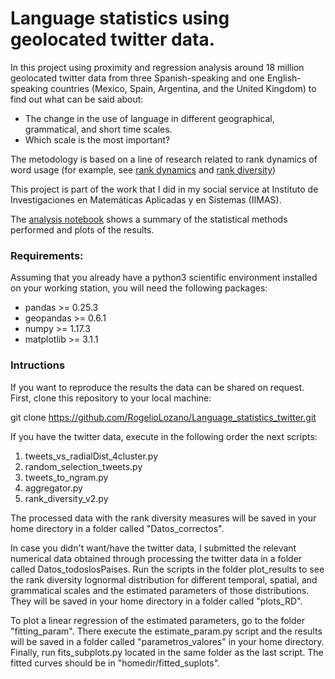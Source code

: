 # Language statistics using geolocated twitter data.

In this project using proximity and regression analysis around 18 million geolocated twitter data from three Spanish-speaking and one English-speaking countries (Mexico, Spain, Argentina, and the United Kingdom)  to find out what can be said about:

+ The change in the use of language in different geographical, grammatical, and short time scales.
+ Which scale is the most important?

The metodology is based on a line of research related to rank dynamics of word usage (for example, see [rank dynamics](https://www.frontiersin.org/articles/10.3389/fphy.2018.00045/full) and [rank diversity](https://journals.plos.org/plosone/article?id=10.1371/journal.pone.0121898))

This project is part of the work that I did in my social service at Instituto de Investigaciones en Matemáticas Aplicadas y en Sistemas (IIMAS).


The [analysis notebook](https://github.com/RogelioLozano/Language_statistics_twitter/blob/master/Analysis_notebook.ipynb) shows a summary of the statistical methods performed and plots of the results.


### Requirements:
Assuming that you already have a python3 scientific environment installed on your working station, you will need the following packages:
+ pandas >= 0.25.3
+ geopandas >= 0.6.1
+ numpy >= 1.17.3
+ matplotlib >= 3.1.1

### Intructions

If you want to reproduce the results the data can be shared on request. First, clone this repository to your local machine:

git clone https://github.com/RogelioLozano/Language_statistics_twitter.git

If you have the twitter data, execute in the following order the next scripts:

1. tweets_vs_radialDist_4cluster.py
2. random_selection_tweets.py
3. tweets_to_ngram.py
4. aggregator.py
5. rank_diversity_v2.py 

The processed data with the rank diversity measures will be saved in your home directory in a folder called "Datos_correctos".

In case you didn't want/have the twitter data, I submitted the relevant numerical data obtained through processing the twitter data in a folder called Datos_todoslosPaises. Run the scripts in the folder plot_results to see the rank diversity lognormal distribution for different temporal, spatial, and grammatical scales and the estimated parameters of those distributions. They will be saved in your home directory in a folder called "plots_RD".

To plot a linear regression of the estimated parameters, go to the folder "fitting_param". There execute the estimate_param.py script and the results will be saved in a folder called "parametros_valores" in your home directory. Finally, run fits_subplots.py located in the same folder as the last script. The fitted curves should be in "homedir/fitted_suplots".
